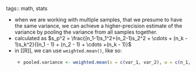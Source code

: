 tags:: math, stats

- when we are working with multiple samples, that we presume to have the same variance, we can achieve a higher-precision estimate of the variance by pooling the variance from all samples together.
- calculated as $s_p^2 = \frac{(n_1-1)s_1^2+(n_2-1)s_2^2 + \cdots + (n_k - 1)s_k^2}{(n_1 - 1) + (n_2 - 1) + \cdots +(n_k - 1)}$
- in [[R]], we can use `weighted.mean()`, like so:
	- ```R
	  pooled.variance <- weighted.mean(x = c(var_1, var_2), w = c(n_1, n_2))
	  ```